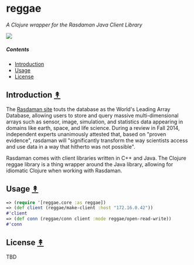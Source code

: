 # reggae

*A Clojure wrapper for the Rasdaman Java Client Library*

[![][logo]][logo-large]

[logo]: resources/images/clj-reggea-logo-3.png
[logo-large]: resources/images/clj-reggea-logo-3-large.png


##### Contents

* [Introduction](#introduction-)
* [Usage](#usage-)
* [License](#license-)


## Introduction [&#x219F;](#contents)

The [Rasdaman site]() touts the database as the World's Leading Array Database, allowing users to store and query massive multi-dimensional ​arrays such as sensor, image, simulation, and statistics data appearing in domains like earth, space, and life science. During a review in Fall 2014, independent experts unanimously attested that, based on "proven evidence", rasdaman will "significantly transform the way scientists access and use data in a way that hitherto was not possible".

Rasdaman comes with client libraries written in C++ and Java. The Clojure reggae library is a thing wrapper around the Java library, allowing for idiomatic Clojure when working with Rasdaman.


## Usage [&#x219F;](#contents)

```clojure
=> (require '[reggae.core :as reggae])
=> (def client (reggae/make-client :host "172.16.0.42"))
#'client
=> (def conn (reggae/conn client :mode reggae/open-read-write))
#'conn
```


## License [&#x219F;](#contents)

TBD
